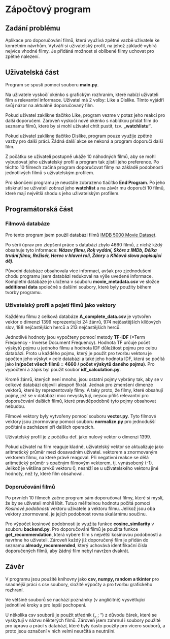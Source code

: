 
# Zápočtový program

## Zadání problému

Aplikace pro doporučování filmů, která využívá zpětné vazbě uživatele ke konrétním návrhům.
Vytváří si uživatelský profil, na jehož základě vybírá nejvíce vhodné filmy. Je přidáná možnost si oblíbené filmy uchovat pro zpětné nalezení.


## Uživatelská část

Program se spustí pomocí souboru **main.py**.

Na uživatele vyskočí okénko s grafickým rozhraním, které nabízí uživateli film a relevantní informace.
Uživatel má 2 volby: Like a Dislike. Tímto vyjádří svůj názor na aktuálně doporučovaný film.

Pokud uživatel zaklikne tlačítko Like, program vezme v potaz jeho reakci pro další doporučení. Zároveň vyskočí nové okénko s nabídkou přidat film do seznamu filmů, které by si mohl uživatel chtít pustit, tzv. **„watchlistu“**.

Pokud uživatel zaklikne tlačítko Dislike, program pouze využije zpětné vazby pro další práci. Žádná další akce se nekoná a program doporučí další film.

Z počátku se uživateli postupně ukáže 10 náhodných filmů, aby se mohl vybudovat jeho uživatelský profil a program tak zjistil jeho preference. Po těchto 10 filmech začíná program doporučovat filmy na základě podobnosti jednotlivých filmů s uživatelským profilem.

Pro skončení programu je neustále zobrazeno tlačítko **End Program**. Po jeho stisknutí se uživateli zobrazí jeho **watchlist** a na závěr mu doporučí 10 filmů, které mají největší shodu s jeho uživatelským profilem.


## Programátorská část

### Filmová databáze

Pro tento program jsem použil databázi filmů [IMDB 5000 Movie Dataset](https://www.kaggle.com/datasets/carolzhangdc/imdb-5000-movie-dataset/).

Po sérii úprav pro zlepšení práce s databází zbylo 4660 filmů, z nichž kždý obsahuje tyto informace: ***Název filmu, Rok vydání, Skóre z IMDb, Délka trvání filmu, Režisér, Herec v hlavní roli, Žánry*** a ***Klíčová slova popisující děj***. 

Původní databáze obsahovala více informací, avšak pro zjednodušení chodu programu jsem databázi redukoval na výše uvedené informace. Kompletní databáze je uložena v souboru **movie_metadata.csv** ve složce **additional data** společně s dalšími soubory, které byly použity během tvorby programu.

### Uživatelský profil a pojetí filmů jako vektory

Každému filmu z celková databáze **A_complete_data.csv** je vytvořen vektor o dimenzi 1399 reprezentující 24 žánrů, 974 nejčastějších klíčových slov, 188 nejčastějších herců a 213 nejčastějších herců.

Jednotlivé hodnoty jsou vypočteny pomocí metody **TF-IDF** (=Term Frequency - Inverse Document Frequency). Hodnota TF určuje počet výskytů pojmu u jednoho filmu a hodnota IDF důležitost pojmu pro celou databázi. Proto u každého pojmu, který je použit pro tvorbu vektoru je spočten jeho výskyt v celé databázi a také jeho hodnota IDF, která se počítá jako **ln(počet všech filmů = 4660 / počet výskytů daného pojmu)**. Pro vypočtení a zápis byl použit soubor **idf_calculation.py**.

Kromě žánrů, kterých není mnoho, jsou ostatní pojmy vybrány tak, aby se v celkové databázi objevili alespoň 5krát. Jednak pro zmenšení dimenze vektorů, které by reprezentovaly filmy. A taky proto, že filmy, které obsahují pojmy, jež se v databázi moc nevyskytují, nejsou příliš relevantní pro doporučování dalších filmů, které pravděpodobně tyto pojmy obsahovat nebudou.

Filmové vektory byly vytvořeny pomocí souboru **vector.py**.
Tyto filmové vektory jsou znormovány pomocí souboru **normalize.py** pro jednodušší počítání a zacházení při dalších operacích.

Uživatelský profil je z počátku def. jako nulový vektor o dimenzi 1399. 

Pokud uživatel na film reaguje kladně, uživatelský vektor se aktualizuje jako aritmetický průměr mezi dosavadním uživatel. vektorem a znormovaným vektorem filmu, na které právě reagoval.
Při negativní reakce se dělá aritmetický průměr s opačným filmovým vektorem, tj. vynásobený (-1). Jelikož je většina prvků vektoru 0, nesníží se u uživatelského vektoru jiné hodnoty, než ty, které film obsahoval.

### Doporučování filmů

Po prvních 10 filmech začne program sám doporučovat filmy, které si myslí, že by se uživateli mohli líbit. Tutuo měřitelnou hodnotu počítá pomocí _Kosinové podobnosti_ vektoru uživatele a vektoru filmu. Jelikož jsou oba vektory znormované, je jejich podobnost rovna skalárnímu součinu. 

Pro výpočet kosinové podobnosti je využita funkce **cosine_similarity** v souboru **backend.py**. Pro doporučování filmů je použita funkce **get_recommendation**, která vybere film s největší kosinovou podobností a navrhne ho uživateli. Zároveň každý již doporučený film je přidán do seznamu **already_recommended**, který uchovává identifikační čísla doporučených filmů, aby žádný film nebyl navržen dvakrát.

## Závěr
V programu jsou použité knihovny jako **csv, numpy, random a tkinter** pro snadnější práci s csv soubory, složité výpočty a pro tvorbu grafického rozhraní. 

Ve většině souborů se nachází poznámky (v angličitně) vysvětlující jednotlivé kroky a pro lepší pochopení. 

U několika csv souborů je použit středník („ ; “) z důvodu čárek, které se vyskytují v názvu některých filmů. Zároveň jsem zahrnul i soubory použité pro úpravu a prácí s databází, které byly často použity pro vícero souborů, a proto jsou označení v nich velmi neurčitá a neutrální.

